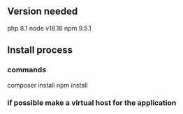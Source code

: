 ## Version needed
php 8.1
node v18.16
npm 9.5.1

## Install process

### commands
composer install
npm install

### if possible make a virtual host for the application


